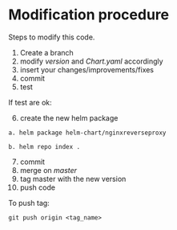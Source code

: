 # Modification procedure

Steps to modify this code.

  1. Create a branch
  2. modify *version* and *Chart.yaml* accordingly
  3. insert your changes/improvements/fixes
  4. commit
  5. test

If test are ok:

  6. create the new helm package

    a. helm package helm-chart/nginxreverseproxy

    b. helm repo index .

  7. commit
  8. merge on *master*
  9. tag master with the new version
  10. push code

To push tag: 

```
git push origin <tag_name>
```

